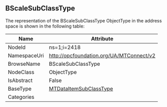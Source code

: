 <!-- objecttype -->
## BScaleSubClassType
  
<!-- end of text -->
The representation of the BScaleSubClassType ObjectType in the address space is shown in the following table:  

|Name|Attribute|
|---|---|
|NodeId|ns=1;i=2418|
|NamespaceUri|http://opcfoundation.org/UA/MTConnect/v2|
|BrowseName|BScaleSubClassType|
|NodeClass|ObjectType|
|IsAbstract|False|
|BaseType|[MTDataItemSubClassType](../../ObjectTypes/MTDataItemSubClassType/readme.md)|
|Categories||

